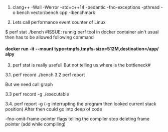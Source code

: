 1. clang++ -Wall -Werror -std=c++14 -pedantic -fno-exceptions -pthread -o bench vector/bench.cpp -lbenchmark

2. Lets call performance event counter of Linux

$ perf stat ./bench
#ISSUE: runnig perf tool in docker container ain't usual then has to be allowed
following command
#### docker run -it --mount type=tmpfs,tmpfs-size=512M,destination=/app/ alpy

3. perf stat is really usefull
But not telling us where is the bottleneck#

3.1. perf record ./bench
3.2 perf report 

But we need call graph

3.3 perf record -g ./executable

3.4. perf report -g (-g interrupting the program then looked current stack position)
After then could go into deep of code 

-fno-omit-frame-pointer flags telling the compiler stop deleting frame pointer (add while compiling)
